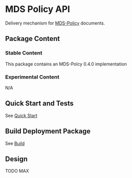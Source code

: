# MDS Policy API
Delivery mechanism for [MDS-Policy](https://github.com/openmobilityfoundation/mobility-data-specification/blob/dev/policy/README.md) documents.

## Package Content
### Stable Content
This package contains an MDS-Polcy 0.4.0 implementation
### Experimental Content
N/A

## Quick Start and Tests
See [Quick Start](../../README.md#Installation)

## Build Deployment Package
See [Build](../../README.md#Build)

## Design

TODO MAX